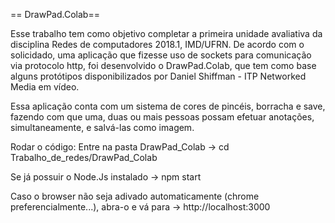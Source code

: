 == DrawPad.Colab==

Esse trabalho tem como objetivo completar a primeira unidade avaliativa da disciplina Redes de computadores 2018.1, IMD/UFRN.
De acordo com o solicidado, uma aplicação que fizesse uso de sockets para comunicação via protocolo http, foi desenvolvido o
DrawPad.Colab, que tem como base alguns protótipos disponibilizados por Daniel Shiffman - ITP Networked Media em  vídeo.

Essa aplicação conta com um sistema de cores de pincéis, borracha e save, fazendo com que uma, duas ou mais pessoas possam efetuar
anotações, simultaneamente, e salvá-las como imagem.

Rodar o código:
Entre na pasta DrawPad_Colab -> cd Trabalho_de_redes/DrawPad_Colab

Se já possuir o Node.Js instalado -> npm start

Caso o browser não seja adivado automaticamente (chrome preferencialmente...), abra-o e vá para -> http://localhost:3000 